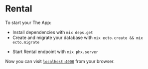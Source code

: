 # Rental

To start your The App:

  * Install dependencies with `mix deps.get`
  * Create and migrate your database with `mix ecto.create && mix ecto.migrate`
  <!-- * Install Node.js dependencies with `cd assets && npm install` -->
  * Start Rental endpoint with `mix phx.server`

Now you can visit [`localhost:4000`](http://localhost:4000) from your browser.